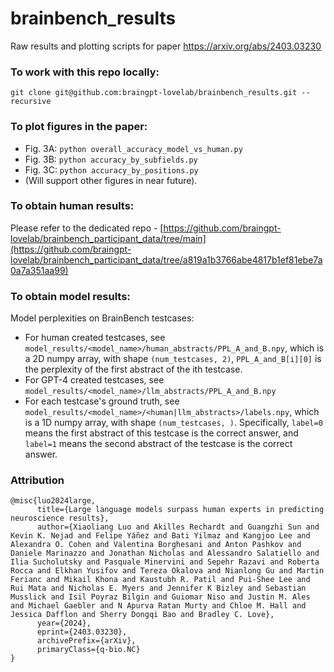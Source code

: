 # brainbench_results
Raw results and plotting scripts for paper https://arxiv.org/abs/2403.03230

### To work with this repo locally:
```
git clone git@github.com:braingpt-lovelab/brainbench_results.git --recursive
```

### To plot figures in the paper:
* Fig. 3A: `python overall_accuracy_model_vs_human.py`
* Fig. 3B: `python accuracy_by_subfields.py`
* Fig. 3C: `python accuracy_by_positions.py`
* (Will support other figures in near future).

### To obtain human results:
Please refer to the dedicated repo - [https://github.com/braingpt-lovelab/brainbench_participant_data/tree/main](https://github.com/braingpt-lovelab/brainbench_participant_data/tree/a819a1b3766abe4817b1ef81ebe7a0a7a351aa99)

### To obtain model results:
Model perplexities on BrainBench testcases:
* For human created testcases, see `model_results/<model_name>/human_abstracts/PPL_A_and_B.npy`, which is a 2D numpy array, with shape `(num_testcases, 2)`, `PPL_A_and_B[i][0]` is the perplexity of the first abstract of the ith testcase.
* For GPT-4 created testcases, see `model_results/<model_name>/llm_abstracts/PPL_A_and_B.npy`
* For each testcase's ground truth, see `model_results/<model_name>/<human|llm_abstracts>/labels.npy`, which is a 1D numpy array, with shape `(num_testcases, )`. Specifically, `label=0` means the first abstract of this testcase is the correct answer, and `label=1` means the second abstract of the testcase is the correct answer.

### Attribution
```
@misc{luo2024large,
      title={Large language models surpass human experts in predicting neuroscience results}, 
      author={Xiaoliang Luo and Akilles Rechardt and Guangzhi Sun and Kevin K. Nejad and Felipe Yáñez and Bati Yilmaz and Kangjoo Lee and Alexandra O. Cohen and Valentina Borghesani and Anton Pashkov and Daniele Marinazzo and Jonathan Nicholas and Alessandro Salatiello and Ilia Sucholutsky and Pasquale Minervini and Sepehr Razavi and Roberta Rocca and Elkhan Yusifov and Tereza Okalova and Nianlong Gu and Martin Ferianc and Mikail Khona and Kaustubh R. Patil and Pui-Shee Lee and Rui Mata and Nicholas E. Myers and Jennifer K Bizley and Sebastian Musslick and Isil Poyraz Bilgin and Guiomar Niso and Justin M. Ales and Michael Gaebler and N Apurva Ratan Murty and Chloe M. Hall and Jessica Dafflon and Sherry Dongqi Bao and Bradley C. Love},
      year={2024},
      eprint={2403.03230},
      archivePrefix={arXiv},
      primaryClass={q-bio.NC}
}
```
